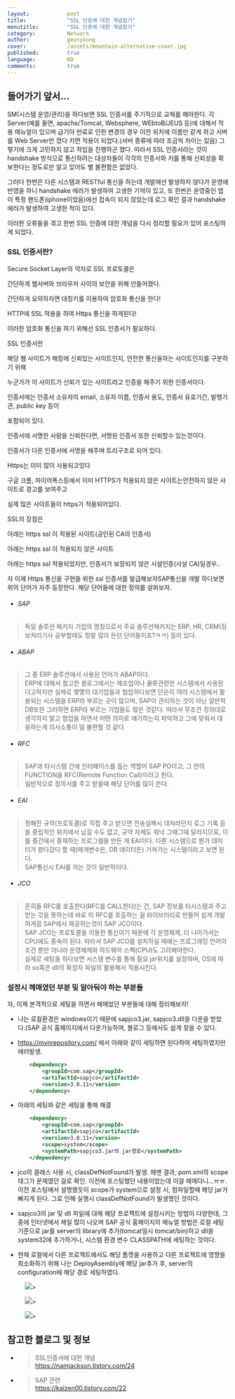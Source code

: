 ```yaml
---
layout:            post
title:             "SSL 인증에 대한 개념잡기"
menutitle:         "SSL 인증에 대한 개념잡기"
category:          Network
author:            geunyoung
cover:             /assets/mountain-alternative-cover.jpg
published:         true
language:          KO
comments:          true
---
```


## 들어가기 앞서...
  
SM(시스템 운영/관리)을 하다보면 SSL 인증서를 주기적으로 교체를 해야한다. 각 Server(예를 들면, apache/Tomcat, Websphere, WEbtoB/JEUS 등)에 대해서 적용 매뉴얼이 있으며 급기야 만료로 인한 변경의 경우 이전 위치에 이름만 같게 하고 서버를 Web Server만 껐다 키면 적용이 되었다.(서버 종류에 따라 조금씩 차이는 있음) 그렇기에 크게 고민하지 않고 작업을 진행하곤 했다. 따라서 SSL 인증서라는 것이 handshake 방식으로 통신하려는 대상자들이 각각의 인증서와 키를 통해 신뢰성을 확보한다는 정도로만 알고 있어도 별 불편함은 없었다.
  
그러다 한번은 다른 시스템과 RESTful 통신을 하는데 개발에선 발생하지 않다가 운영에 반영을 하니 handshake 에러가 발생하여 고생한 기억이 있고, 또 한번은 운영중인 앱이 특정 핸드폰(iphone이었음)에선 접속이 되지 않았는데 로그 확인 결과 handshake 에러가 발생하여 고생한 적이 있다.  
  
이러한 오류들을 겪고 한번 SSL 인증에 대한 개념을 다시 정리할 필요가 있어 포스팅하게 되었다. 
  
  
### SSL 인증서란?
  
 Secure Socket Layer의 약자로 SSL 프로토콜은

간단하게 웹서버와 브라우저 사이의 보안을 위해 만들어졌다.



간단하게 요약하자면 대칭키를 이용하여 암호화 통신을 한다!

HTTP에 SSL 적용을 하여 Https 통신을 하게된다!

이러한 암호화 통신을 하기 위해선 SSL 인증서가 필요하다.



SSL 인증서란

해당 웹 사이트가 해킹에 신뢰있는 사이트인지, 안전한 통신을하는 사이트인지를 구분하기 위해

누군가가 이 사이트가 신뢰가 있는 사이트라고 인증을 해주기 위한 인증서이다.

인증서에는 인증서 소유자의 email, 소유자 이름, 인증서 용도, 인증서 유효기간, 발행기관, public key 등이

포함되어 있다.



인증서에 서명한 사람을 신뢰한다면, 서명된 인증서 또한 신뢰할수 있는것이다.

인증서가 다른 인증서에 서명을 해주며 트리구조로 되어 있다.



Https는 이미 많이 사용되고있다

구글 크롬, 파이어폭스등에서 이미 HTTPS가 적용되지 않은 사이트는안전하지 않은 사이트로 경고를 보여주고

실제 많은 사이트들이 https가 적용되어있다.



SSL의 장점은



아래는 https ssl 이 적용된 사이트(공인된 CA의 인증서)





아래는 https ssl 이 적용되지 않은 사이트





아래는 https ssl  적용되었지만, 인증서가 보장되지 않은 사설인증(사설 CA)일경우..





자 이제 Https 통신을 구현을 위한 ssl 인증서를 발급해보자SAP통신을 개발 하다보면 위의 단어가 자주 등장한다. 해당 단어들에 대한 정의를 살펴보자.
 
 * ###### SAP
  >독일 솔루션 패키지 기업의 명칭으로서 주요 솔루션패키지는 ERP, HR, CRM(정보처리기사 공부할때도 정말 많이 든던 단어들이죠?ㅋㅋ) 등이 있다.  
  
 * ###### ABAP
  >그 중 ERP 솔루션에서 사용된 언어가 ABAP이다.  
  >ERP에 대해서 참고한 블로그에서는 제조업이나 물류관련한 시스템에서 사용된다고하지만 실제로 몇몇의 대기업들과 협업하다보면 단순히 여러 시스템에서 활용되는 시스템을 ERP라 부르는 곳이 많으며, SAP이 관리하는 것이 아닌 일반적 DB또한 그러하면 ERP라 부르는 기업들도 많은 것같다. 따라서 무조건 정의대로 생각하지 말고 협업을 하면서 어떤 의미로 얘기하는지 파악하고 그에 맞춰서 대응하는게 의사소통이 덜 불편할 것 같다.
  
 * ###### RFC
  > SAP과 타시스템 간에 인터페이스를 돕는 역할이 SAP PO이고, 그 안의 FUNCTION을 RFC(Remote Function Call)이라고 한다.  
  > 일반적으로 정의서를 주고 받을때 해당 단어를 많이 쓴다.

 * ###### EAI
  > 정해진 규약(프로토콜)로 직접 주고 받으면 전송실패시 대처라던지 로그 기록 등을 중립적인 위치에서 남길 수도 없고, 규약 자체도 워낙 그때그때 달라지므로, 이를 중간에서 중재하는 프로그램을 만든 게 EAI이다. 다른 시스템으로 뭔가 데이터가 왔다갔다 할 때(매개변수든, DB 데이터든) 거쳐가는 시스템이라고 보면 된다.  
  > SAP통신시 EAI를 끼는 것이 일반적이다. 

 * ###### JCO
  > 흔히들 RFC를 호출한다(RFC를 CALL한다)는 건, SAP 정보를 타시스템과 주고 받는 것을 뜻하는데 바로 이 RFC를 호출하는 걸 라이브러리로 만들어 쉽게 개발하게끔 SAP에서 제공하는것이 SAP JCO이다.  
  > SAP JCO는 프로토콜을 이용한 통신이기 때문에 각 운영체제, 더 나아가서는 CPU에도 종속이 된다. 따라서 SAP JCO를 설치하실 때에는 프로그래밍 언어의 조건 뿐만 아니라 운영체제와 하드웨어 스펙(CPU)도 고려해야한다.  
  > 실제로 세팅을 하다보면 시스템 변수를 통해 필요 jar위치를 설정하며, OS에 따라 so혹은 dll의 확장자 파일의 활용해서 적용시킨다.


### 설정시 헤매였던 부분 및 알아둬야 하는 부분들

자, 이제 본격적으로 세팅을 하면서 헤매었던 부분들에 대해 정리해보자!

 - 나는 로컬환경은 windows이기 때문에 sapjco3.jar, sapjco3.dll을 다운을 받았다.(SAP 공식 홈페이지에서 다운가능하며, 블로그 등에서도 쉽게 찾을 수 있다.  
 
 - https://mvnrepository.com/ 에서 아래와 같이 세팅하면 된다하여 세팅하였지만 에러발생.
 ```xml
		<dependency>
	 		<groupId>com.sap</groupId>
	 		<artifactId>sapjco</artifactId>
	 		<version>3.0.11</version>
		</dependency>
```
  
 - 아래의 세팅와 같은 세팅을 통해 해결
 ```xml
		<dependency>
	 		<groupId>com.sap</groupId>
	 		<artifactId>sapjco</artifactId>
	 		<version>3.0.11</version>
			<scope>system</scope>			
			<systemPath>sapjco3.jar의 jar경로</systemPath>
		</dependency>
```
  
  - jco의 클래스 사용 시, classDefNotFound가 발생. 헤맨 결과, pom.xml의 scope 태그가 문제였던 걸로 확인. 이전에 포스팅했던 내용이었는데 이걸 헤매다니...ㅠㅠ. 이전 포스팅에서 설명했듯이 scope가 system으로 설정 시, 컴파일할때 해당 jar가 빠지게 된다. 그로 인해 실행시 classDefNotFound가 발생했던 것이다.  
  
  - sapjco3의 jar 및 dll 파일에 대해 해당 프로젝트에 설정시키는 방법이 다양한데, 그 중에 인터넷에서 제일 많이 나오며 SAP 공식 홈페이지의 매뉴얼 방법은 로컬 세팅 기준으로 jar를 server의 library에 추가(tomcat일시 tomcat/bin)하고 dll을 system32에 추가하거나, 시스템 환경 변수 CLASSPATH에 세팅하는 것이다.  
  
  - 현재 로컬에서 다른 프로젝트에서도 해당 톰캣을 사용하고 다른 프로젝트에 영향을 최소화하기 위해 나는 DeployAsembly에 해당 jar추가 후, server의 configuration에 해당 경로 세팅하였다.
  <aside>
<figure>
<img src="{{ "/media/img/Spring/jco.PNG" | absolute_url }}" />>
</figure>
</aside>
  <aside>
<figure>
<img src="{{ "/media/img/Spring/jco2.PNG" | absolute_url }}" />>
</figure>
</aside>
  <aside>
<figure>
<img src="{{ "/media/img/Spring/jco3.PNG" | absolute_url }}" />>
</figure>
</aside>


## 참고한 블로그 및 정보

* >SSL인증서에 대한 개념  
https://namjackson.tistory.com/24

* >SAP 관련  
https://kaizen00.tistory.com/22

